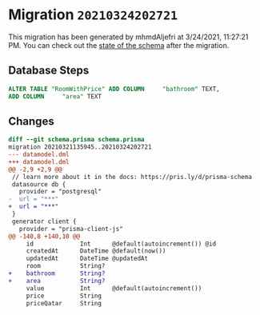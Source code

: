 # Migration `20210324202721`

This migration has been generated by mhmdAljefri at 3/24/2021, 11:27:21 PM.
You can check out the [state of the schema](./schema.prisma) after the migration.

## Database Steps

```sql
ALTER TABLE "RoomWithPrice" ADD COLUMN     "bathroom" TEXT,
ADD COLUMN     "area" TEXT
```

## Changes

```diff
diff --git schema.prisma schema.prisma
migration 20210321135945..20210324202721
--- datamodel.dml
+++ datamodel.dml
@@ -2,9 +2,9 @@
 // learn more about it in the docs: https://pris.ly/d/prisma-schema
 datasource db {
   provider = "postgresql"
-  url = "***"
+  url = "***"
 }
 generator client {
   provider = "prisma-client-js"
@@ -140,8 +140,10 @@
     id             Int      @default(autoincrement()) @id
     createdAt      DateTime @default(now())
     updatedAt      DateTime @updatedAt
     room           String?
+    bathroom       String?
+    area           String?
     value          Int      @default(autoincrement())
     price          String
     priceQatar     String
```


